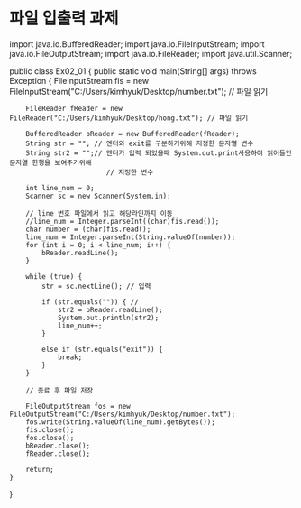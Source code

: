 # 파일 입출력 과제

import java.io.BufferedReader;
import java.io.FileInputStream;
import java.io.FileOutputStream;
import java.io.FileReader;
import java.util.Scanner;

public class Ex02_01 {
	public static void main(String[] args) throws Exception {
		FileInputStream fis = new FileInputStream("C:/Users/kimhyuk/Desktop/number.txt"); // 파일 읽기
																							
		FileReader fReader = new FileReader("C:/Users/kimhyuk/Desktop/hong.txt"); // 파일 읽기
																				
		BufferedReader bReader = new BufferedReader(fReader);
		String str = ""; // 엔터와 exit를 구분하기위해 지정한 문자열 변수
		String str2 = "";// 엔터가 입력 되었을때 System.out.print사용하여 읽어들인 문자열 한행을 보여주기위해
							// 지정한 변수

		int line_num = 0;
		Scanner sc = new Scanner(System.in);

		// line 번호 파일에서 읽고 해당라인까지 이동
		//line_num = Integer.parseInt((char)fis.read());
		char number = (char)fis.read();
		line_num = Integer.parseInt(String.valueOf(number));
		for (int i = 0; i < line_num; i++) {
			bReader.readLine();
		}

		while (true) {
			str = sc.nextLine(); // 입력

			if (str.equals("")) { //
				str2 = bReader.readLine();
				System.out.println(str2);
				line_num++;
			}

			else if (str.equals("exit")) {
				break;
			}
		}

		// 종료 후 파일 저장

		FileOutputStream fos = new FileOutputStream("C:/Users/kimhyuk/Desktop/number.txt"); 
		fos.write(String.valueOf(line_num).getBytes());
		fis.close();
		fos.close();
		bReader.close();
		fReader.close();

		return;
	}
}